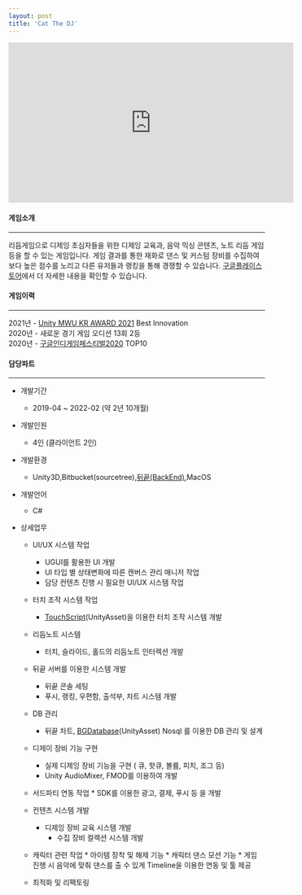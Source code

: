 ```yaml
---
layout: post
title: 'Cat The DJ'
---
```


<iframe width="560" height="315" src="https://www.youtube.com/embed/thp7LjfnCh0" title="YouTube video player" frameborder="0" allow="accelerometer; autoplay; clipboard-write; encrypted-media; gyroscope; picture-in-picture" allowfullscreen></iframe>


#### 게임소개

----------------------------

리듬게임으로 디제잉 초심자들을 위한 디제잉 교육과, 음악 믹싱 콘텐츠, 노트 리듬 게임 등을 할 수 있는 게임입니다. 게임 결과를 통한 재화로 댄스 및 커스텀 장비를 수집하여 보다 높은 점수를 노리고 다른 유저들과 랭킹을 통해 경쟁할 수 있습니다. <a href="https://play.google.com/store/apps/details?id=com.CatsByStudio.CatTheDj" target="_blank">구글플레이스토어</a>에서 더 자세한 내용을 확인할 수 있습니다.

#### 게임이력

----------------------------

2021년 - <a href = "https://www.youtube.com/watch?v=JsnHOA_Bp7Q?start=18" target="_blank">Unity MWU KR AWARD 2021</a> Best Innovation    
2020년 - 새로운 경기 게임 오디션 13회 2등   
2020년 - <a href = "https://www.inven.co.kr/webzine/news/?news=241524&site=indie" target="_blank">구글인디게임페스티벌2020</a> TOP10

#### 담당파트

----------------------------

* 개발기간
  * 2019-04 ~ 2022-02 (약 2년 10개월)

* 개발인원
  * 4인 (클라이언트 2인)

* 개발환경
  * Unity3D,Bitbucket(sourcetree),<a href="https://www.thebackend.io/" target="_blank">뒤끝(BackEnd)</a>,MacOS

* 개발언어
  * C#

* 상세업무
  * UI/UX 시스템 작업
    * UGUI를 활용한 UI 개발
    * UI 타입 별 상태변화에 따른 캔버스 관리 매니저 작업
    * 담당 컨텐츠 진행 시 필요한 UI/UX 시스템 작업
  
  * 터치 조작 시스템 작업
    * <a href="https://assetstore.unity.com/packages/tools/input-management/touchscript-7394" target="_blank">TouchScript</a>(UnityAsset)을 이용한 터치 조작 시스템 개발

  * 리듬노트 시스템
    * 터치, 슬라이드, 홀드의 리듬노트 인터렉션 개발
  
  * 뒤끝 서버를 이용한 시스템 개발
    * 뒤끝 콘솔 세팅
    * 푸시, 랭킹, 우편함, 출석부, 차트 시스템 개발
    
  * DB 관리
    * 뒤끝 차트, <a href="https://assetstore.unity.com/packages/tools/localization/bg-localization-114740 " target="_blank">BGDatabase</a>(UnityAsset) Nosql 를 이용한 DB 관리 및 설계
    
  * 디제이 장비 기능 구현
    * 실제 디제잉 장비 기능을 구현 ( 큐, 핫큐, 볼륨, 피치, 조그 등)
    * Unity AudioMixer, FMOD를 이용하여 개발
    
  * 서드파티 연동 작업
		* SDK를 이용한 광고, 결제, 푸시 등 을 개발
    
  * 컨텐츠 시스템 개발
    * 디제잉 장비 교육 시스템 개발
		* 수집 장비 컬렉션 시스템 개발
	
  * 캐릭터 관련 작업
		* 아이템 장착 및 해제 기능
		* 캐릭터 댄스 모션 기능
		* 게임 진행 시 음악에 맞춰 댄스를 출 수 있게 Timeline을 이용한 연동 및 툴 제공
	
  * 최적화 및 리팩토링

  <!--  
  * 메인 클라이언트 프로그래밍 담당
  * UI 개발 ( UGUI )  
  * 리듬노트 시스템 ( Touch , Slide , Hold )  
  * 디제이 장비 기능 구현 ( 큐 , 핫큐 , 볼륨 , AudioMixer 등 )  
  * 3rd-Party SDK 연동 ( 광고 , 결제 , 로컬푸시 ) 
  * 캐릭터 장비,댄스 장착 및 해제 ,인벤토리 , 컬렉션 시스템
  * 뒤끝 서버를 이용한 컨텐츠시스템 ( 인증 , 유저관리 , 푸시 , 랭킹 , 우편함 , 출석부 , 차트 등 ) 
  * DB 설계 ( 뒤끝 차트 , <a href="https://assetstore.unity.com/packages/tools/localization/bg-localization-114740 " target="_blank">BGDatabase</a>(UnityAsset)) Nosql 기반
  * 서버
  * JWT토큰을 이용한 인증 및 로그인
  * 뒤끝 차트를 이용한 어플 및 유저 관리
  -->

  